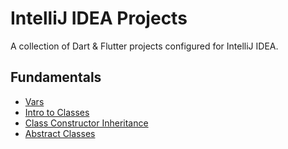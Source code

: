 # IntelliJ IDEA Projects
A collection of Dart & Flutter projects configured for IntelliJ IDEA.

## Fundamentals
  - [Vars](such_vars)
  - [Intro to Classes](intro_to_classes)
  - [Class Constructor Inheritance](class_constructor_inheritance)
  - [Abstract Classes](abstract_classes)


  